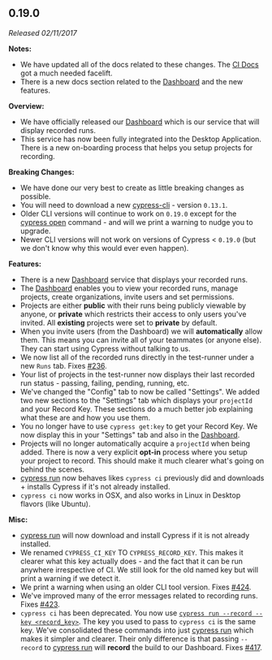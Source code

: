 ## 0.19.0

_Released 02/11/2017_

**Notes:**

- We have updated all of the docs related to these changes. The
  [CI Docs](/guides/continuous-integration/introduction) got a much needed
  facelift.
- There is a new docs section related to the
  [Dashboard](/guides/dashboard/introduction) and the new features.

**Overview:**

- We have officially released our [Dashboard](https://on.cypress.io/dashboard)
  which is our service that will display recorded runs.
- This service has now been fully integrated into the Desktop Application. There
  is a new on-boarding process that helps you setup projects for recording.

**Breaking Changes:**

- We have done our very best to create as little breaking changes as possible.
- You will need to download a new [cypress-cli](/guides/guides/command-line) -
  version `0.13.1`.
- Older CLI versions will continue to work on `0.19.0` except for the
  [cypress open](/guides/guides/command-line#cypress-open) command - and will we
  print a warning to nudge you to upgrade.
- Newer CLI versions will not work on versions of Cypress < `0.19.0` (but we
  don't know why this would ever even happen).

**Features:**

- There is a new [Dashboard](https://on.cypress.io/dashboard) service that
  displays your recorded runs.
- The [Dashboard](https://on.cypress.io/dashboard) enables you to view your
  recorded runs, manage projects, create organizations, invite users and set
  permissions.
- Projects are either **public** with their runs being publicly viewable by
  anyone, or **private** which restricts their access to only users you've
  invited. All **existing** projects were set to **private** by default.
- When you invite users (from the Dashboard) we will **automatically** allow
  them. This means you can invite all of your teammates (or anyone else). They
  can start using Cypress without talking to us.
- We now list all of the recorded runs directly in the test-runner under a new
  `Runs` tab. Fixes [#236](https://github.com/cypress-io/cypress/issues/236).
- Your list of projects in the test-runner now displays their last recorded run
  status - passing, failing, pending, running, etc.
- We've changed the "Config" tab to now be called "Settings". We added two new
  sections to the "Settings" tab which displays your `projectId` and your Record
  Key. These sections do a much better job explaining what these are and how you
  use them.
- You no longer have to use `cypress get:key` to get your Record Key. We now
  display this in your "Settings" tab and also in the
  [Dashboard](https://on.cypress.io/dashboard).
- Projects will no longer automatically acquire a `projectId` when being added.
  There is now a very explicit **opt-in** process where you setup your project
  to record. This should make it much clearer what's going on behind the scenes.
- [cypress run](/guides/guides/command-line#cypress-run) now behaves likes
  `cypress ci` previously did and downloads + installs Cypress if it's not
  already installed.
- `cypress ci` now works in OSX, and also works in Linux in Desktop flavors
  (like Ubuntu).

**Misc:**

- [cypress run](/guides/guides/command-line#cypress-run) will now download and
  install Cypress if it is not already installed.
- We renamed `CYPRESS_CI_KEY` TO `CYPRESS_RECORD_KEY`. This makes it clearer
  what this key actually does - and the fact that it can be run anywhere
  irrespective of CI. We still look for the old named key but will print a
  warning if we detect it.
- We print a warning when using an older CLI tool version. Fixes
  [#424](https://github.com/cypress-io/cypress/issues/424).
- We've improved many of the error messages related to recording runs. Fixes
  [#423](https://github.com/cypress-io/cypress/issues/423).
- `cypress ci` has been deprecated. You now use
  [`cypress run --record --key <record_key>`](/guides/guides/command-line#cypress-run).
  The key you used to pass to `cypress ci` is the same key. We've consolidated
  these commands into just
  [cypress run](/guides/guides/command-line#cypress-run) which makes it simpler
  and clearer. Their only difference is that passing `--record` to
  [cypress run](/guides/guides/command-line#cypress-run) will **record** the
  build to our Dashboard. Fixes
  [#417](https://github.com/cypress-io/cypress/issues/417).
